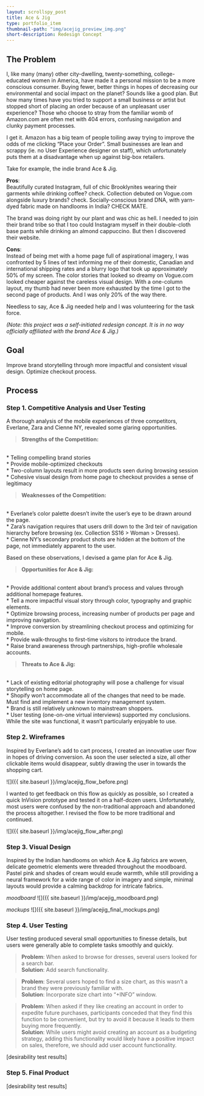 ```yaml
---
layout: scrollspy_post
title: Ace & Jig
type: portfolio_item
thumbnail-path: "img/acejig_preview_img.png"
short-description: Redesign Concept
---
```


## The Problem

I, like many (many) other city-dwelling, twenty-something, college-educated women in America, have made it a personal mission to be a more conscious consumer. Buying fewer, better things in hopes of decreasing our environmental and social impact on the planet? Sounds like a good plan. But how many times have you tried to support a small business or artist but stopped short of placing an order because of an unpleasant user experience? Those who choose to stray from the familiar womb of Amazon.com are often met with 404 errors, confusing navigation and clunky payment processes.

I get it. Amazon has a big team of people toiling away trying to improve the odds of me clicking “Place your Order”. Small businesses are lean and scrappy (ie. no User Experience designer on staff), which unfortunately puts them at a disadvantage when up against big-box retailers. 

Take for example, the indie brand Ace & Jig. 

**Pros**:<br> 
Beautifully curated Instagram, full of chic Brooklynites wearing their garments while drinking coffee? check. 
Collection debuted on Vogue.com alongside luxury brands? check.
Socially-conscious brand DNA, with yarn-dyed fabric made on handlooms in India? CHECK MATE. 

The brand was doing right by our plant and was chic as hell. I needed to join their brand tribe so that I too could Instagram myself in their double-cloth base pants while drinking an almond cappuccino. But then I discovered their website. 

**Cons**:<br> 
Instead of being met with a home page full of aspirational imagery, I was confronted by 5 lines of text informing me of their domestic, Canadian and international shipping rates and a blurry logo that took up approximately 50% of my screen. 
The color stories that looked so dreamy on Vogue.com looked cheaper against the careless visual design.
With a one-column layout, my thumb had never been more exhausted by the time I got to the second page of products. And I was only 20% of the way there. 

Needless to say, Ace & Jig needed help and I was volunteering for the task force. 

*(Note: this project was a self-initiated redesign concept. It is in no way officially affiliated with the brand Ace & Jig.)*

## Goal

Improve brand storytelling through more impactful and consistent visual design. Optimize checkout process. 

## Process

### Step 1. Competitive Analysis and User Testing

A thorough analysis of the mobile experiences of three competitors, Everlane, Zara and Cienne NY, revealed some glaring opportunities. 

>**Strengths of the Competition:** <br>
<br>
*   Telling compelling brand stories <br>
*   Provide mobile-optimized checkouts<br>
*   Two-column layouts result in more products seen during browsing session<br>
*   Cohesive visual design from home page to checkout provides a sense of legitimacy<br>

>**Weaknesses of the Competition:**<br>
<br>
*   Everlane’s color palette doesn’t invite the user’s eye to be drawn around the page.<br>
*   Zara’s navigation requires that users drill down to the 3rd teir of navigation hierarchy before browsing (ex. Collection SS16 > Woman > Dresses).<br>
*   Cienne NY’s secondary product shots are hidden at the bottom of the page, not immediately apparent to the user.<br>

Based on these observations, I devised a game plan for Ace & Jig. 

>**Opportunities for Ace & Jig:**<br>
<br>
*   Provide additional content about brand’s process and values through additional homepage features.<br>
*   Tell a more impactful visual story through color, typography and graphic elements. <br>
*   Optimize browsing process, increasing number of products per page and improving navigation.<br>
*   Improve conversion by streamlining checkout process and optimizing for mobile.<br>
*   Provide walk-throughs to first-time visitors to introduce the brand.<br>
*   Raise brand awareness through partnerships, high-profile wholesale accounts.<br>

>**Threats to Ace & Jig:**<br>
<br>
*   Lack of existing editorial photography will pose a challenge for visual storytelling on home page.<br>
*   Shopify won’t accommodate all of the changes that need to be made. Must find and implement a new inventory management system.<br>
*   Brand is still relatively unknown to mainstream shoppers.<br>
*   User testing (one-on-one virtual interviews) supported my conclusions. While the site was functional, it wasn’t particularly enjoyable to use.<br>


### Step 2. Wireframes

Inspired by Everlane’s add to cart process, I created an innovative user flow in hopes of driving conversion. As soon the user selected a size, all other clickable items would disappear, subtly drawing the user in towards the shopping cart. 

![]({{ site.baseurl }}/img/acejig_flow_before.png)

I wanted to get feedback on this flow as quickly as possible, so I created a quick InVision prototype and tested it on a half-dozen users. Unfortunately, most users were confused by the non-traditional approach and abandoned the process altogether. I revised the flow to be more traditional and continued. 

![]({{ site.baseurl }}/img/acejig_flow_after.png)

### Step 3. Visual Design

Inspired by the Indian handlooms on which Ace & Jig fabrics are woven, delicate geometric elements were threaded throughout the moodboard. Pastel pink and shades of cream would exude warmth, while still providing a neural framework for a wide range of color in imagery and simple, minimal layouts would provide a calming backdrop for intricate fabrics. 


*moodboard*
![]({{ site.baseurl }}/img/acejig_moodboard.png)

*mockups*
![]({{ site.baseurl }}/img/acejig_final_mockups.png)

### Step 4. User Testing

User testing produced several small opportunities to finesse details, but users were generally able to complete tasks smoothly and quickly. 

>**Problem**: When asked to browse for dresses, several users looked for a search bar. <br>
**Solution**: Add search functionality. 

>**Problem**: Several users hoped to find a size chart, as this wasn’t a brand they were previously familiar with. <br>
**Solution**: Incorporate size chart into “+INFO” window.

>**Problem**: When asked if they like creating an account in order to expedite future purchases, participants conceded that they find this function to be convenient, but try to avoid it because it leads to them buying more frequently. <br>
**Solution**: While users might avoid creating an account as a budgeting strategy, adding this functionality would likely have a positive impact on sales, therefore, we should add user account functionality. 

[desirability test results]

### Step 5. Final Product
 [desirability test results]
